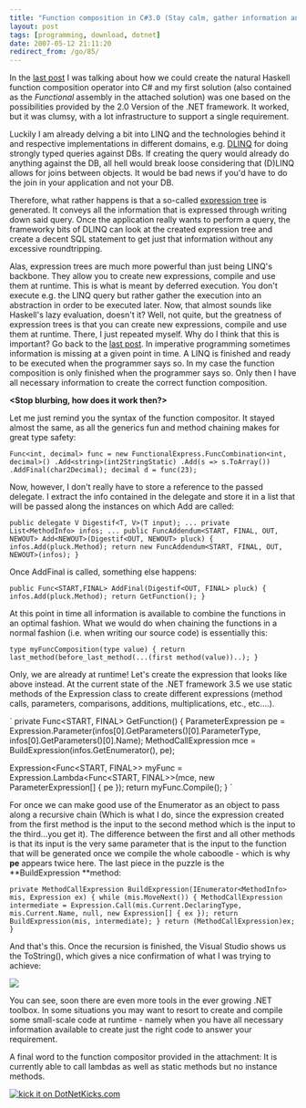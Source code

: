 ```yaml
---
title: "Function composition in C#3.0 (Stay calm, gather information and then do the right thing)"
layout: post
tags: [programming, download, dotnet]
date: 2007-05-12 21:11:20
redirect_from: /go/85/
---
```


In the [last post](/go/117) I was talking about how we could create the natural Haskell function composition operator into C# and my first solution (also contained as the _Functional_ assembly in the attached solution) was one based on the possibilities provided by the 2.0 Version of the .NET framework. It worked, but it was clumsy, with a lot infrastructure to support a single requirement.

Luckily I am already delving a bit into LINQ and the technologies behind it and respective implementations in different domains, e.g. [DLINQ](http://www.google.de/search?hl=en&q=DLINQ+overview&btnG=Search) for doing strongly typed queries against DBs. If creating the query would already do anything against the DB, all hell would break loose considering that (D)LINQ allows for joins between objects. It would be bad news if you'd have to do the join in your application and not your DB.

Therefore, what rather happens is that a so-called [expression tree](http://www.interact-sw.co.uk/iangblog/2005/09/30/expressiontrees) is generated. It conveys all the information that is expressed through writing down said query. Once the application really wants to perform a query, the frameworky bits of DLINQ can look at the created expression tree and create a decent SQL statement to get just that information without any excessive roundtripping.

Alas, expression trees are much more powerful than just being LINQ's backbone. They allow you to create new expressions, compile and use them at runtime. This is what is meant by deferred execution. You don't execute e.g. the LINQ query but rather gather the execution into an abstraction in order to be executed later. Now, that almost sounds like Haskell's lazy evaluation, doesn't it? Well, not quite, but the greatness of expression trees is that you can create new expressions, compile and use them at runtime. There, I just repeated myself. Why do I think that this is important? Go back to the [last post](/go/117). In imperative programming sometimes information is missing at a given point in time. A LINQ is finished and ready to be executed when the programmer says so. In my case the function composition is only finished when the programmer says so. Only then I have all necessary information to create the correct function composition.

**&lt;Stop blurbing, how does it work then?&gt;**

Let me just remind you the syntax of the function compositor. It stayed almost the same, as all the generics fun and method chaining makes for great type safety:

`
Func<int, decimal> func =
        new FunctionalExpress.FuncCombination<int, decimal>()
        .Add<string>(int2StringStatic)
        .Add(s => s.ToArray())
        .AddFinal(char2Decimal);
decimal d = func(23);
`

Now, however, I don't really have to store a reference to the passed delegate. I extract the info contained in the delegate and store it in a list that will be passed along the instances on which Add are called:

`
public delegate V Digestif<T, V>(T input);
...
private List<MethodInfo> infos;
...
public FuncAddendum<START, FINAL, OUT, NEWOUT> Add<NEWOUT>(Digestif<OUT, NEWOUT> pluck)
{
  infos.Add(pluck.Method);
  return new FuncAddendum<START, FINAL, OUT, NEWOUT>(infos);
}
`

Once AddFinal is called, something else happens:

`
public Func<START,FINAL> AddFinal(Digestif<OUT, FINAL> pluck)
{
  infos.Add(pluck.Method);
  return GetFunction();
}
`

At this point in time all information is available to combine the functions in an optimal fashion. 
What we would do when chaining the functions in a normal fashion (i.e. when writing our source code) is essentially this:

`
type myFuncComposition(type value) {
  return last_method(before_last_method(...(first method(value))..);
}
`

Only, we are already at runtime! Let's create the expression that looks like above instead. At the current state of the .NET framework 3.5 we use static methods of the Expression class to create different expressions (method calls, parameters, comparisons, additions, multiplications, etc., etc....).

`
private Func<START, FINAL> GetFunction()
{
  ParameterExpression pe =
    Expression.Parameter(infos[0].GetParameters()[0].ParameterType, infos[0].GetParameters()[0].Name);
  MethodCallExpression mce = BuildExpression(infos.GetEnumerator(), pe);

  Expression<Func<START, FINAL>> myFunc =
    Expression.Lambda<Func<START, FINAL>>(mce, new ParameterExpression[] { pe });
  return myFunc.Compile();
}
`

For once we can make good use of the Enumerator as an object to pass along a recursive chain (Which is what I do, since the expression created from the first method is the input to the second method which is the input to the third...you get it).
The difference between the first and all other methods is that its input is the very same parameter that is the input to the function that will be generated once we compile the whole caboodle - which is why **pe** appears twice here. The last piece in the puzzle is the **BuildExpression **method:

`
private MethodCallExpression BuildExpression(IEnumerator<MethodInfo> mis, Expression ex)
{
  while (mis.MoveNext())
  {
    MethodCallExpression intermediate =
      Expression.Call(mis.Current.DeclaringType, mis.Current.Name, null, new Expression[] { ex });
    return BuildExpression(mis, intermediate);
  }
  return (MethodCallExpression)ex;
}
`

And that's this. Once the recursion is finished, the Visual Studio shows us the ToString(), which gives a nice confirmation of what I was trying to achieve:

![](files/images/func_expression.gif)

You can see, soon there are even more tools in the ever growing .NET toolbox. In some situations you may want to resort to create and compile some small-scale code at runtime - namely when you have all necessary information available to create just the right code to answer your requirement.

A final word to the function compositor provided in the attachment: It is currently able to call lambdas as well as static methods but no instance methods.

[![kick it on DotNetKicks.com](http://www.dotnetkicks.com/Services/Images/KickItImageGenerator.ashx?url=http://realfiction.net/go/118)](http://www.dotnetkicks.com/kick/?url=http://realfiction.net/go/118)